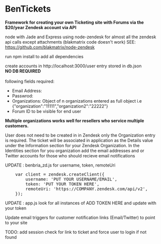 BenTickets
==========

<strong>Framework for creating your own Ticketing site with Forums via the $20/year Zendesk account via API</strong>

node with Jade and Express using node-zendesk for almost all the zendesk api calls except attachments (blakmatrix code doesn't work)
SEE: https://github.com/blakmatrix/node-zendesk

run npm install to add all dependencies

create accounts in http://localhost:3000/user 
entry stored in db.json<br><strong>NO DB REQUIRED</strong></br>
<br>following fields required:</br>
<ul>
    <li>Email Address:</li>
    <li>Passwrod:</li>
    <li>Organizations: Object of n organizations entered as full object i.e {"organization":"11111","organization2":"22222"}</li>
    <li>Forum ID to be visible for end user
</ul>
<strong> Multiple organizations works well for resellers who service multiple customers. </strong>

User does not need to be created in in Zendesk only the Organization entry is required. 
The ticket will be associated in application as the Details value under the Information section for your Zendesk Organization. 
In the Identities section for you organization add the email addresses and or Twitter accounts for those who should recieve email notifications


UPDATE : benbria_zd.js for username, token, remoteUri
<pre>
    var client = zendesk.createClient({
        username: 'PUT YOUR USERNAME/EMAIL',
        token: 'PUT YOUR TOKEN HERE',
        remoteUri: 'https://COMPANY.zendesk.com/api/v2',
    });
</pre>

UPDATE : app.js look for all instances of ADD TOKEN HERE and update with your token


Update email triggers for customer notification links (Email/Twitter) to point to your site

TODO: add session check for link to ticket and force user to login if not found

